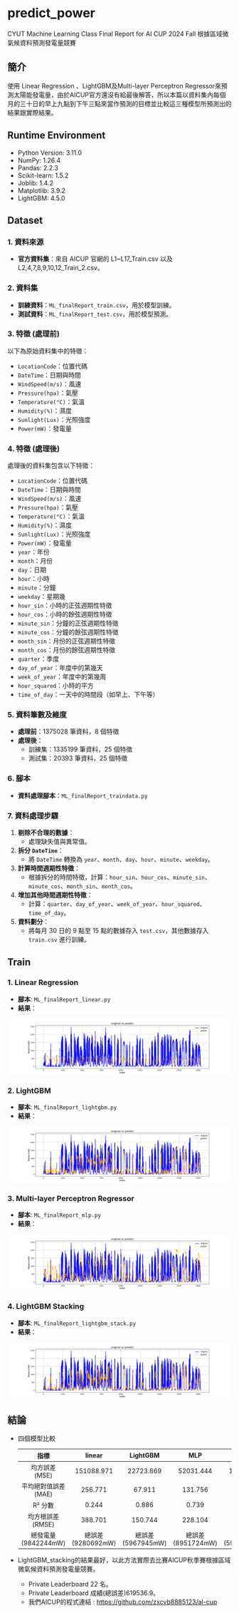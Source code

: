 # predict_power
CYUT Machine Learning Class Final Report for AI CUP 2024 Fall 根據區域微氣候資料預測發電量競賽
## 簡介
使用 Linear Regression 、LightGBM及Multi-layer Perceptron Regressor來預測太陽能發電量，由於AICUP官方還沒有給最後解答，所以本篇以資料集內每個月的三十日的早上九點到下午三點來當作預測的目標並比較這三種模型所預測出的結果跟實際結果。
## Runtime Environment
- Python Version: 3.11.0
- NumPy: 1.26.4
- Pandas: 2.2.3
- Scikit-learn: 1.5.2
- Joblib: 1.4.2
- Matplotlib: 3.9.2
- LightGBM: 4.5.0
## Dataset

### 1. 資料來源
- **官方資料集**：來自 AICUP 官網的 L1~L17_Train.csv 以及 L2,4,7,8,9,10,12_Train_2.csv。

### 2. 資料集
- **訓練資料**：`ML_finalReport_train.csv`，用於模型訓練。
- **測試資料**：`ML_finalReport_test.csv`，用於模型預測。

### 3. 特徵 (處理前)
以下為原始資料集中的特徵：
- `LocationCode`：位置代碼
- `DateTime`：日期與時間
- `WindSpeed(m/s)`：風速
- `Pressure(hpa)`：氣壓
- `Temperature(°C)`：氣溫
- `Humidity(%)`：濕度
- `Sunlight(Lux)`：光照強度
- `Power(mW)`：發電量

### 4. 特徵 (處理後)
處理後的資料集包含以下特徵：
- `LocationCode`：位置代碼
- `DateTime`：日期與時間
- `WindSpeed(m/s)`：風速
- `Pressure(hpa)`：氣壓
- `Temperature(°C)`：氣溫
- `Humidity(%)`：濕度
- `Sunlight(Lux)`：光照強度
- `Power(mW)`：發電量
- `year`：年份
- `month`：月份
- `day`：日期
- `hour`：小時
- `minute`：分鐘
- `weekday`：星期幾
- `hour_sin`：小時的正弦週期性特徵
- `hour_cos`：小時的餘弦週期性特徵
- `minute_sin`：分鐘的正弦週期性特徵
- `minute_cos`：分鐘的餘弦週期性特徵
- `month_sin`：月份的正弦週期性特徵
- `month_cos`：月份的餘弦週期性特徵
- `quarter`：季度
- `day_of_year`：年度中的第幾天
- `week_of_year`：年度中的第幾周
- `hour_squared`：小時的平方
- `time_of_day`：一天中的時間段（如早上、下午等）

### 5. 資料筆數及維度
- **處理前**：1375028 筆資料，8 個特徵
- **處理後**：
  - 訓練集：1335199 筆資料，25 個特徵
  - 測試集：20393 筆資料，25 個特徵

### 6. 腳本
- **資料處理腳本**：`ML_finalReport_traindata.py`

### 7. 資料處理步驟
1. **剔除不合理的數據**：
   - 處理缺失值與異常值。
2. **拆分 `DateTime`**：
   - 將 `DateTime` 轉換為 `year`、`month`、`day`、`hour`、`minute`、`weekday`。
3. **計算時間週期性特徵**：
   - 根據拆分的時間特徵，計算：`hour_sin`、`hour_cos`、`minute_sin`、`minute_cos`、`month_sin`、`month_cos`。
4. **增加其他時間週期性特徵**：
   - 計算：`quarter`、`day_of_year`、`week_of_year`、`hour_squared`、`time_of_day`。
5. **資料劃分**：
   - 將每月 30 日的 9 點至 15 點的數據存入 `test.csv`，其他數據存入 `train.csv` 進行訓練。

## Train

### 1. **Linear Regression**
   - **腳本**: `ML_finalReport_linear.py`
   - **結果**：
   
   ![linear](images/linear.png)
   
### 2. **LightGBM**
   - **腳本**: `ML_finalReport_lightgbm.py`
   - **結果**：
   
   ![lightgbm](images/LightGBM.png)
   
### 3. **Multi-layer Perceptron Regressor**
   - **腳本**: `ML_finalReport_mlp.py`
   - **結果**：
   
   ![mlp](images/MLP.png)
   
### 4. **LightGBM Stacking**
   - **腳本**: `ML_finalReport_lightgbm_stack.py`
   - **結果**：
   
   ![lightgbm_stacking](images/LightGBM_stacking.png)

## 結論
  - 四個模型比較

      | 指標 | linear  | LightGBM  | MLP  | stacking  |
      |:--------------------:|:---------------:|:---------------:|:---------------:|:---------------:|
      | 均方誤差 (MSE) | 151088.971 | 22723.869  | 52031.444 | 17736.343 |
      | 平均絕對值誤差 (MAE) | 256.771 | 67.911 | 131.756 | 51.626 |
      | R² 分數 | 0.244  | 0.886 | 0.739 | 0.911 |
      | 均方根誤差 (RMSE) | 388.701 | 150.744 | 228.104 | 133.177 |
      | 總發電量(9842244mW) | 總誤差(9280692mW) | 總誤差(5967945mW) | 總誤差(8951724mW) | 總誤差(5913228mW) |
  
  - LightGBM_stacking的結果最好，以此方法實際去比賽AICUP秋季賽根據區域微氣候資料預測發電量競賽。
    - Private Leaderboard 22 名。
    - Private Leaderboard 成績(總誤差)619536.9。
    - 我們AICUP的程式連結 : https://github.com/zxcvb8885123/al-cup
